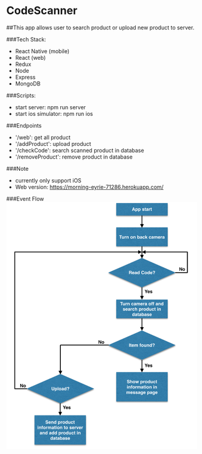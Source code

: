 # CodeScanner

##This app allows user to search product or upload new product to server.

###Tech Stack: 
- React Native (mobile)
- React (web)
- Redux 
- Node 
- Express
- MongoDB

###Scripts:
- start server: npm run server
- start ios simulator: npm run ios

###Endpoints
- '/web': get all product
- '/addProduct': upload product
- '/checkCode': search scanned product in database
- '/removeProduct': remove product in database

###Note
- currently only support iOS
- Web version: https://morning-eyrie-71286.herokuapp.com/

###Event Flow
<img src="https://github.com/ylo-us/codeScanner/blob/master/flow_chart.png" width="501">
